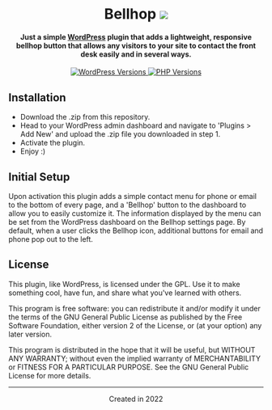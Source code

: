 <h1 align="center">Bellhop
	<img src="https://img.shields.io/static/v1.0.1?BellhopVersion=&message=v1.0.0&label=&color=999&style=flat-square">
</h1>

<h4 align="center">Just a simple <a href="https://wordpress.org" target="_blank">WordPress</a> plugin that adds a lightweight, responsive bellhop button that allows any visitors to your site to contact the front desk easily and in several ways.</h4>

<p align="center">
	<a href="https://wordpress.org/" target="_blank">
		<img src="https://img.shields.io/static/v1?label=&message=5.0+-+6.0&color=blue&style=flat-square&logo=wordpress&logoColor=white" alt="WordPress Versions">
	</a>
	<a href="https://www.php.net/" target="_blank">
		<img src="https://img.shields.io/static/v1?label=&message=5.6+-+8.0&color=777bb4&style=flat-square&logo=php&logoColor=white" alt="PHP Versions">
	</a>
</p>

## Installation
- Download the .zip from this repository.
- Head to your WordPress admin dashboard and navigate to 'Plugins > Add New' and upload the .zip file you downloaded in step 1.
- Activate the plugin.
- Enjoy :)

## Initial Setup
Upon activation this plugin adds a simple contact menu for phone or email to the bottom of every page, and a 'Bellhop' button to the dashboard to allow you to easily customize it. The information displayed by the menu can be set from the WordPress dashboard on the Bellhop settings page.  By default, when a user clicks the Bellhop icon, additional buttons for email and phone pop out to the left.

## License

This plugin, like WordPress, is licensed under the GPL. Use it to make something cool, have fun, and share what you've learned with others.

This program is free software: you can redistribute it and/or modify it under the terms of the GNU General Public License as published by the Free Software Foundation, either version 2 of the License, or (at your option) any later version.

This program is distributed in the hope that it will be useful, but WITHOUT ANY WARRANTY; without even the implied warranty of MERCHANTABILITY or FITNESS FOR A PARTICULAR PURPOSE. See the GNU General Public License for more details.

_________________

<div align="center">Created in 2022</div>